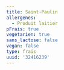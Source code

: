```yaml
---
title: Saint-Paulin
allergenes:
  - Produit laitier
pFrais: true
vegetarien: true
sans_lactose: false
vegan: false
type: frais
uuid: '32416239'
---
```


